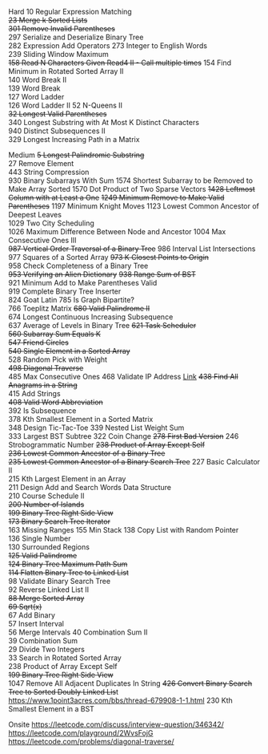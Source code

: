 Hard
10        Regular Expression Matching   
~~23        Merge k Sorted Lists~~   
~~301        Remove Invalid Parentheses~~  
297        Serialize and Deserialize Binary Tree  
282        Expression Add Operators
273        Integer to English Words   
239        Sliding Window Maximum   
~~158        Read N Characters Given Read4 II - Call multiple times~~
154        Find Minimum in Rotated Sorted Array II   
140        Word Break II   
139        Word Break   
127        Word Ladder   
126        Word Ladder II
52        N-Queens II   
~~32        Longest Valid Parentheses~~   
340        Longest Substring with At Most K Distinct Characters   
940        Distinct Subsequences II   
329        Longest Increasing Path in a Matrix   

Medium
~~5        Longest Palindromic Substring~~   
27        Remove Element   
443        String Compression  
930        Binary Subarrays With Sum
1574        Shortest Subarray to be Removed to Make Array Sorted
1570        Dot Product of Two Sparse Vectors
~~1428        Leftmost Column with at Least a One~~
~~1249        Minimum Remove to Make Valid Parentheses~~
1197        Minimum Knight Moves
1123        Lowest Common Ancestor of Deepest Leaves  
1029        Two City Scheduling   
1026        Maximum Difference Between Node and Ancestor
1004        Max Consecutive Ones III  
~~987        Vertical Order Traversal of a Binary Tree~~
986        Interval List Intersections
977        Squares of a Sorted Array
~~973        K Closest Points to Origin~~   
958        Check Completeness of a Binary Tree  
~~953        Verifying an Alien Dictionary~~
~~938        Range Sum of BST~~   
921        Minimum Add to Make Parentheses Valid   
919        Complete Binary Tree Inserter   
824        Goat Latin
785        Is Graph Bipartite?   
766        Toeplitz Matrix
~~680        Valid Palindrome II~~   
674        Longest Continuous Increasing Subsequence  
637        Average of Levels in Binary Tree
~~621        Task Scheduler~~   
~~560        Subarray Sum Equals K~~   
~~547        Friend Circles~~   
~~540        Single Element in a Sorted Array~~   
528        Random Pick with Weight   
~~498        Diagonal Traverse~~   
485        Max Consecutive Ones
468        Validate IP Address  [Link](https://leetcode-cn.com/problems/validate-ip-address/solution/yan-zheng-ip-di-zhi-by-leetcode/) 
~~438        Find All Anagrams in a String~~   
415        Add Strings   
~~408        Valid Word Abbreviation~~   
392        Is Subsequence   
378        Kth Smallest Element in a Sorted Matrix   
348        Design Tic-Tac-Toe
339        Nested List Weight Sum  
333        Largest BST Subtree
322        Coin Change
~~278        First Bad Version~~
246        Strobogrammatic Number
~~238        Product of Array Except Self~~   
~~236        Lowest Common Ancestor of a Binary Tree~~   
~~235        Lowest Common Ancestor of a Binary Search Tree~~
227        Basic Calculator II   
215        Kth Largest Element in an Array   
211        Design Add and Search Words Data Structure  
210        Course Schedule II   
~~200        Number of Islands~~   
~~199        Binary Tree Right Side View~~   
~~173        Binary Search Tree Iterator~~   
163        Missing Ranges
155        Min Stack
138        Copy List with Random Pointer   
136        Single Number   
130        Surrounded Regions   
~~125        Valid Palindrome~~   
~~124        Binary Tree Maximum Path Sum~~   
~~114        Flatten Binary Tree to Linked List~~   
98        Validate Binary Search Tree   
92        Reverse Linked List II   
~~88        Merge Sorted Array~~   
~~69        Sqrt(x)~~   
67        Add Binary   
57        Insert Interval  
56        Merge Intervals
40        Combination Sum II   
39        Combination Sum   
29        Divide Two Integers   
33        Search in Rotated Sorted Array   
238        Product of Array Except Self   
~~199        Binary Tree Right Side View~~   
1047        Remove All Adjacent Duplicates In String
~~426        Convert Binary Search Tree to Sorted Doubly Linked Lis~~t   
https://www.1point3acres.com/bbs/thread-679908-1-1.html
230        Kth Smallest Element in a BST   


Onsite
https://leetcode.com/discuss/interview-question/346342/
https://leetcode.com/playground/2WvsFojG
https://leetcode.com/problems/diagonal-traverse/
<!--stackedit_data:
eyJoaXN0b3J5IjpbLTc2NTUxNzYwMiwxMTAxMDA2MDQ2LDE0OD
kzMzU4MzgsNDA1NTk3MDg2LC04NzAxNzIzODYsNTAyNzk2ODMw
LDIwODU1NjM1OTQsLTE1MTk2ODI0MjIsMTM2NjcyMDEzOCwtMT
gyMjQ2NzMxOCwxMDkwNDY2MDU4LDMzNDc5NTYyLDE3NjgyNTE2
NTgsMjAyMzEwMTIyLDE4NTM4OTMyNTldfQ==
-->